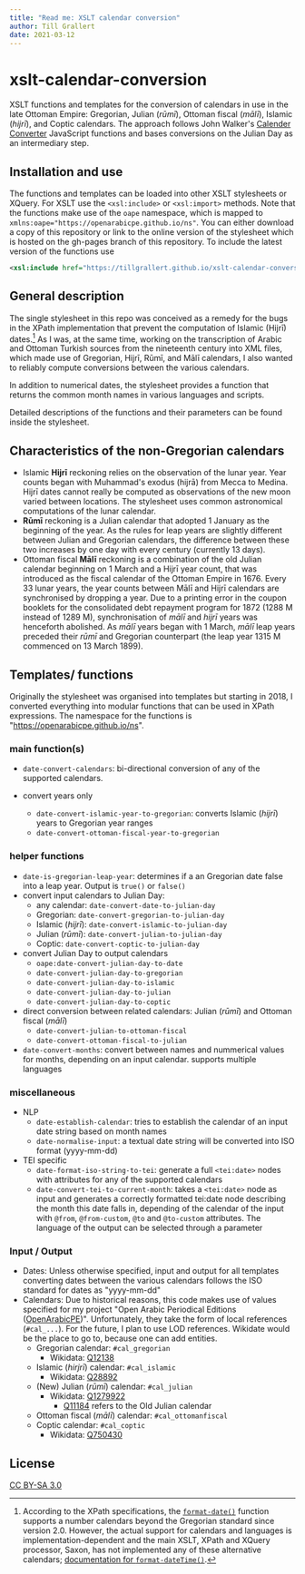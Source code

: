 ```yaml
---
title: "Read me: XSLT calendar conversion"
author: Till Grallert
date: 2021-03-12
---
```


# xslt-calendar-conversion

XSLT functions and templates for the conversion of calendars in use in the late Ottoman Empire: Gregorian, Julian (*rūmī*), Ottoman fiscal (*mālī*), Islamic (*hijrī*), and Coptic calendars. The approach follows John Walker's [Calender Converter](http://www.fourmilab.ch/documents/calendar/) JavaScript functions and bases conversions on the Julian Day as an intermediary step.

## Installation and use

The functions and templates can be loaded into other XSLT stylesheets or XQuery. For XSLT use the `<xsl:include>` or `<xsl:import>` methods. Note that the functions make use of the `oape` namespace, which is mapped to `xmlns:oape="https://openarabicpe.github.io/ns"`. You can either download a copy of this repository or link to the online version of the stylesheet which is hosted on the gh-pages branch of this repository. To include the latest version of the functions use

```xml
<xsl:include href="https://tillgrallert.github.io/xslt-calendar-conversion/functions/date-functions.xsl"/>
```

## General description

The single stylesheet in this repo was conceived as a remedy for the bugs in the XPath implementation that prevent the computation of Islamic (Hijrī) dates.[^1] As I was, at the same time, working on the transcription of Arabic and Ottoman Turkish sources from the nineteenth century into XML files, which made use of Gregorian, Hijrī, Rūmī, and Mālī calendars, I also wanted to reliably compute conversions between the various calendars.

In addition to numerical dates, the stylesheet provides a function that returns the common month names in various languages and scripts.

Detailed descriptions of the functions and their parameters can be found inside the stylesheet.

## Characteristics of the non-Gregorian calendars

- Islamic **Hijrī** reckoning relies on the observation of the lunar year. Year counts began with Muhammad's exodus (hijrā) from Mecca to Medina. Hijrī dates cannot really be computed as observations of the new moon varied between locations. The stylesheet uses common astronomical computations of the lunar calendar.
- **Rūmī** reckoning is a Julian calendar that adopted 1 January as the beginning of the year. As the rules for leap years are slightly different between Julian and Gregorian calendars, the difference between these two increases by one day with every century (currently 13 days).
- Ottoman fiscal **Mālī** reckoning is a combination of the old Julian calendar beginning on 1 March and a Hijrī year count, that was introduced as the fiscal calendar of the Ottoman Empire in 1676. Every 33 lunar years, the year counts between Mālī and Hijrī calendars are synchronised by dropping a year.  Due to a printing error in the coupon booklets for the consolidated debt repayment program for 1872 (1288 M instead of 1289 M), synchronisation of *mālī* and *hijrī* years was henceforth abolished. As *mālī* years began with 1 March, *mālī* leap years preceded their *rūmī* and Gregorian counterpart (the leap year 1315 M commenced on 13 March 1899).

## Templates/ functions

Originally the stylesheet was organised into templates but starting in 2018, I converted everything into modular functions that can be used in XPath expressions. The namespace for the functions is "https://openarabicpe.github.io/ns".

### main function(s)

- `date-convert-calendars`: bi-directional conversion of any of the supported calendars.

- convert years only
    - `date-convert-islamic-year-to-gregorian`: converts Islamic (*hijrī*) years to Gregorian year ranges
    - `date-convert-ottoman-fiscal-year-to-gregorian`

### helper functions

- `date-is-gregorian-leap-year`: determines if a an Gregorian date false into a leap year. Output is `true()` or `false()`
- convert input calendars to Julian Day:
    + any calendar: `date-convert-date-to-julian-day`
    + Gregorian: `date-convert-gregorian-to-julian-day`
    + Islamic (*hijrī*): `date-convert-islamic-to-julian-day`
    + Julian (*rūmī*): `date-convert-julian-to-julian-day`
    + Coptic: `date-convert-coptic-to-julian-day`
- convert Julian Day to output calendars
    + `oape:date-convert-julian-day-to-date`
    + `date-convert-julian-day-to-gregorian`
    + `date-convert-julian-day-to-islamic`
    + `date-convert-julian-day-to-julian`
    + `date-convert-julian-day-to-coptic`
- direct conversion between related calendars: Julian (*rūmī*) and Ottoman fiscal (*mālī*)
    + `date-convert-julian-to-ottoman-fiscal`
    + `date-convert-ottoman-fiscal-to-julian`
- `date-convert-months`: convert between names and nummerical values for months, depending on an input calendar. supports multiple languages

### miscellaneous

- NLP
    + `date-establish-calendar`: tries to establish the calendar of an input date string based on month names
    + `date-normalise-input`: a textual date string will be converted into ISO format (yyyy-mm-dd)
- TEI specific
    - `date-format-iso-string-to-tei`: generate a full `<tei:date>` nodes with attributes for any of the supported calendars
    - `date-convert-tei-to-current-month`: takes a `<tei:date>` node as input and generates a correctly formatted tei:date node describing the month this date falls in, depending of the calendar of the input with `@from`, `@from-custom`, `@to` and `@to-custom` attributes. The language of the output can be selected through a parameter

### Input / Output

- Dates: Unless otherwise specified, input and output for all templates converting dates between the various calendars follows the ISO standard for dates as "yyyy-mm-dd"
- Calendars: Due to historical reasons, this code makes use of values specified for my project "Open Arabic Periodical Editions ([OpenArabicPE](https://openarabicpe.github.io/))". Unfortunately, they take the form of local references (`#cal_...`). For the future, I plan to use LOD references. Wikidate would be the place to go to, because one can add entities.
    + Gregorian calendar: `#cal_gregorian`
        * Wikidata: [Q12138](https://www.wikidata.org/wiki/Q12138)
    + Islamic (*hirjrī*) calendar: `#cal_islamic`
        * Wikidata: [Q28892](https://www.wikidata.org/wiki/Q28892)
    + (New) Julian (*rūmī*) calendar: `#cal_julian`
        * Wikidata: [Q1279922](https://www.wikidata.org/wiki/Q1279922)
            * [Q11184](https://www.wikidata.org/wiki/Q11184) refers to the Old Julian calendar
    + Ottoman fiscal (*mālī*) calendar: `#cal_ottomanfiscal`
    + Coptic calendar: `#cal_coptic`
        * Wikidata: [Q750430](https://www.wikidata.org/wiki/Q750430)

## License

[CC BY-SA 3.0](http://creativecommons.org/licenses/by-sa/3.0/)


[^1]: According to the XPath specifications, the [`format-date()`](https://www.w3.org/TR/xpath-functions-30/#func-format-date) function supports a number calendars beyond the Gregorian standard since version 2.0. However, the actual support for calendars and languages is implementation-dependent and the main XSLT, XPath and XQuery processor, Saxon, has not implemented any of these alternative calendars; [documentation for `format-dateTime()`](https://www.saxonica.com/html/documentation/functions/fn/format-dateTime.html).